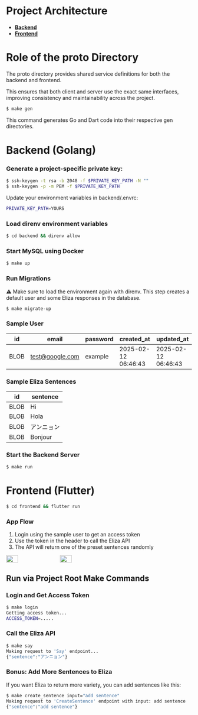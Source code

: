 # Project Architecture
- **[Backend](https://github.com/rensawamo/dart-go-grpc-connect/blob/main/docs/backend-archtecture.md)**
- **[Frontend](https://github.com/rensawamo/dart-go-grpc-connect/blob/main/docs/frontend-archtecture.md)**

# Role of the proto Directory
The proto directory provides shared service definitions for both the backend and frontend.

This ensures that both client and server use the exact same interfaces, improving consistency and maintainability across the project.

```sh
$ make gen
```

This command generates Go and Dart code into their respective gen directories.

# Backend (Golang)

### Generate a project-specific private key:
```sh
$ ssh-keygen -t rsa -b 2048 -f $PRIVATE_KEY_PATH -N ""
$ ssh-keygen -p -m PEM -f $PRIVATE_KEY_PATH
```

Update your environment variables in backend/.envrc:
```sh
PRIVATE_KEY_PATH=YOURS
```

### Load direnv environment variables
```sh
$ cd backend && direnv allow
```

### Start MySQL using Docker
```sh
$ make up
```

### Run Migrations
⚠️ Make sure to load the environment again with direnv.
This step creates a default user and some Eliza responses in the database.

```sh
$ make migrate-up
```

### Sample User

| id   | email             | password | created_at          | updated_at         |
|------|-------------------|----------|---------------------|--------------------|
| BLOB | test@google.com    | example  | 2025-02-12 06:46:43 | 2025-02-12 06:46:43 |

### Sample Eliza Sentences

| id   | sentence |
|------|----------|
| BLOB | Hi       |
| BLOB | Hola     |
| BLOB | アンニョン  |
| BLOB | Bonjour  |


### Start the Backend Server
```sh
$ make run
```

# Frontend (Flutter)

```sh
$ cd frontend && flutter run
```

### App Flow
1. Login using the sample user to get an access token
2. Use the token in the header to call the Eliza API
3. The API will return one of the preset sentences randomly

<div style="display: flex; gap: 20px;"> <img src="https://github.com/user-attachments/assets/646b45b7-6a83-4a5d-be67-678b88938099" width="25%" /> <img src="https://github.com/user-attachments/assets/af48e9f7-2503-4bf3-8c4b-51359faa3640" width="25%" /> </div>


## Run via Project Root Make Commands

### Login and Get Access Token
```sh
$ make login
Getting access token...
ACCESS_TOKEN=.....
```

### Call the Eliza API
```sh
$ make say
Making request to 'Say' endpoint...
{"sentence":"アンニョン"}
```

### Bonus: Add More Sentences to Eliza
If you want Eliza to return more variety, you can add sentences like this:
```sh
$ make create_sentence input="add sentence"
Making request to 'CreateSentence' endpoint with input: add sentence
{"sentence":"add sentence"}
```

